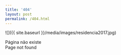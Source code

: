 ```yaml
---
title: '404'
layout: post
permalink: /404.html
---
```

![]({{ site.baseurl }}/media/images/residencia2017.jpg)

Página não existe  
Page not found
